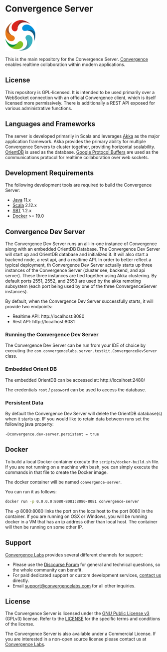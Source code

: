 # Convergence Server

<img src="docs/images/logo.png" width="100" />


This is the main repository for the Convergence Server. [Convergence](https://convergence.io) enables realtime collaboration within modern applications. 

## License

This repository is GPL-licensed.  It is intended to be used primarily over a WebSocket connection with an official Convergence client, which is itself licensed more permissively.  There is additionally a REST API exposed for various administrative functions.

## Languages and Frameworks
The server is developed primarily in Scala and leverages [Akka](https://akka.io) as the major application framework. Akka provides the primary ability for multiple Convergence Servers to cluster together, providing horizontal scalability. [OrientDB](https://orientdb.org/) is used as the database. [Google Protocol Buffers](https://developers.google.com/protocol-buffers/) are used as the communications protocol for realtime collaboration over web sockets.

## Development Requirements
The following development tools are required to build the Convergence Server:

* [Java](https://openjdk.java.net/) 11.x
* [Scala](http://www.scala-lang.org/download/) 2.12.x 
* [SBT](http://www.scala-sbt.org/) 1.2.x
* [Docker](https://docker.com) >= 19.0

## Convergence Dev Server
The Convergence Dev Server runs an all-in-one instance of Convergence along with an embedded OrientDB Database. The Convergence Dev Server will start up and OrientDB database and initialized it. It will also start a backend node, a rest api, and a realtime API. In order to better reflect a typical deployment, th Convergence Dev Server actually starts up three instances of the Convergence Server (cluster see, backend, and api server). These three instances are tied together using Akka clustering. By default ports 2551, 2552, and 2553 are used by the akka remoting subsystem (each port being used by one of the three ConvergenceServer instances).

By default, when the Convergence Dev Server successfully starts, it will provide two endpoints:

* Realtime API: http://localhost:8080
* Rest API: http://localhost:8081

### Running the Convergence Dev Server
The Convergence Dev Server can be run from your IDE of choice by executing the `com.convergencelabs.server.testkit.ConvergenceDevServer` class.

### Embedded Orient DB
The embedded OrientDB can be accessed at: http://localhost:2480/

The credentials `root` / `password` can be used to access the database.

### Persistent Data
By default the Convergence Dev Server will delete the OrientDB database(s) when it starts up. IF you would like to retain data between runs set the following java property:

`-Dconvergence.dev-server.persistent = true`


## Docker
To build a local Docker container execute the `scripts/docker-build.sh` file.  If you are not running on a machine with bash, you  can simply execute the commands in that file to  create the Docker image.

The docker container will be named `convergence-server`.  


You can run it as follows:

```bash
docker run -p 0.0.0.0:8080-8081:8080-8081 convergence-server
```

The -p 8080:8080 links the port on the localhost to the port 8080 in the container.  If you are running on OSX or Windows, you will be running docker in a VM that has an ip address other than local host.  The container will then be running on some other IP.

## Support

[Convergence Labs](https://convergencelabs.com) provides several different channels for support:

- Please use the [Discourse Forum](https://forum.convergence.io) for general and technical questions, so the whole community can benefit.
- For paid dedicated support or custom development services, [contact us](https://convergence.io/contact-sales/) directly.
- Email <support@convergencelabs.com> for all other inquiries.

## License
The Convergence Server is licensed under the [GNU Public License v3](LICENSE) (GPLv3) license. Refer to the [LICENSE](LICENSE) for the specific terms and conditions of the license.

The Convergence Server is also available under a Commercial License. If you are interested in a non-open source license please contact us at [Convergence Labs](https://convergencelabs.com).